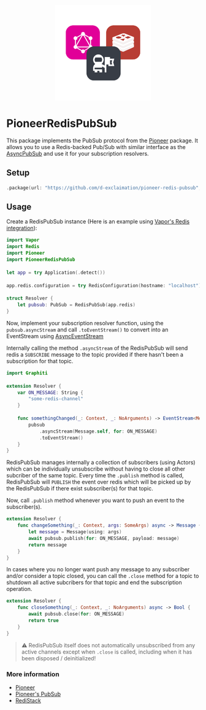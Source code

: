 <p align="center">
    <img src="./logo.png" width="250" />
</p>

# PioneerRedisPubSub

This package implements the PubSub protocol from the [Pioneer](https://github.com/d-exclaimation/pioneer) package. It allows you to use a Redis-backed Pub/Sub with similar interface as the [AsyncPubSub](https://pioneer-graphql.netlify.app/guides/advanced/subscriptions/#asyncpubsub) and use it for your subscription resolvers.

## Setup

```swift
.package(url: "https://github.com/d-exclaimation/pioneer-redis-pubsub", from: "0.1.0")
```

## Usage

Create a RedisPubSub instance (Here is an example using [Vapor's Redis integration](https://docs.vapor.codes/redis/overview/)):

```swift
import Vapor
import Redis
import Pioneer
import PioneerRedisPubSub

let app = try Application(.detect())

app.redis.configuration = try RedisConfiguration(hostname: "localhost")

struct Resolver {
    let pubsub: PubSub = RedisPubSub(app.redis)
}
```

Now, implement your subscription resolver function, using the `pubsub.asyncStream` and call `.toEventStream()` to convert into an EventStream using [AsyncEventStream](https://pioneer-graphql.netlify.app/features/async-event-stream/)

Internally calling the method `.asyncStream` of the RedisPubSub will send redis a `SUBSCRIBE` message to the topic provided if there hasn't been a subscription for that topic.

```swift
import Graphiti

extension Resolver {
    var ON_MESSAGE: String {
        "some-redis-channel"
    }

    func somethingChanged(_: Context, _: NoArguments) -> EventStream<Message> {
        pubsub
            .asyncStream(Message.self, for: ON_MESSAGE)
            .toEventStream()
    }
}
```

RedisPubSub manages internally a collection of subscribers (using Actors) which can be individually unsubscribe without having to close all other subcriber of the same topic. Every time the `.publish` method is called, RedisPubSub will `PUBLISH` the event over redis which will be picked up by the RedisPubSub if there exist subscriber(s) for that topic.

Now, call `.publish` method whenever you want to push an event to the subscriber(s).

```swift
extension Resolver {
    func changeSomething(_: Context, args: SomeArgs) async -> Message {
        let message = Message(using: args)
        await pubsub.publish(for: ON_MESSAGE, payload: message)
        return message
    }
}
```

In cases where you no longer want push any message to any subscriber and/or consider a topic closed, you can call the `.close` method for a topic to shutdown all active subcribers for that topic and end the subscription operation.

```swift
extension Resolver {
    func closeSomething(_: Context, _: NoArguments) async -> Bool {
        await pubsub.close(for: ON_MESSAGE)
        return true
    }
}
```

> :warning: RedisPubSub itself does not automatically unsubscribed from any active channels except when `.close` is called, including when it has been disposed / deinitialized!

### More information

- [Pioneer](https://github.com/d-exclaimation/pioneer)
- [Pioneer's PubSub](https://pioneer-graphql.netlify.app/guides/advanced/subscriptions/#pubsub-as-protocol)
- [RediStack](https://gitlab.com/Mordil/RediStack/)
